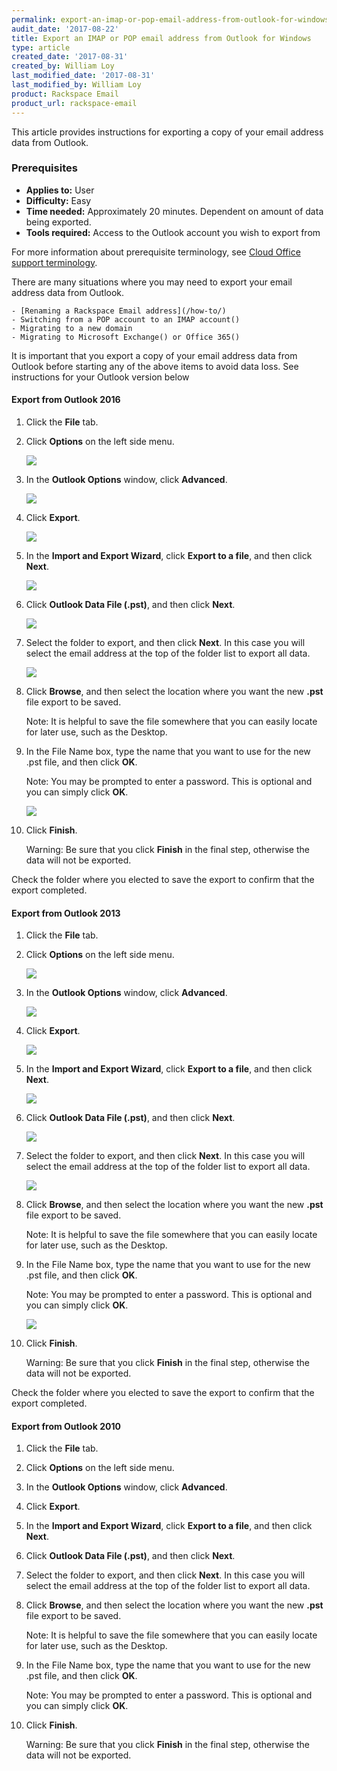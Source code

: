 ```yaml
---
permalink: export-an-imap-or-pop-email-address-from-outlook-for-windows/
audit_date: '2017-08-22'
title: Export an IMAP or POP email address from Outlook for Windows
type: article
created_date: '2017-08-31'
created_by: William Loy
last_modified_date: '2017-08-31'
last_modified_by: William Loy
product: Rackspace Email
product_url: rackspace-email
---
```


This article provides instructions for exporting a copy of your email address data from Outlook.

### Prerequisites

- **Applies to:** User
- **Difficulty:** Easy
- **Time needed:** Approximately 20 minutes. Dependent on amount of data being exported.  
- **Tools required:**  Access to the Outlook account you wish to export from

For more information about prerequisite terminology, see [Cloud Office support terminology](/how-to/cloud-office-support-terminology/).


There are many situations where you may need to export your email address data from Outlook.

    - [Renaming a Rackspace Email address](/how-to/)
    - Switching from a POP account to an IMAP account()
    - Migrating to a new domain
    - Migrating to Microsoft Exchange() or Office 365()

It is important that you export a copy of your email address data from Outlook before starting any of the above items to avoid data loss. See instructions for your Outlook version below



#### Export from Outlook 2016

1. Click the **File** tab.
2. Click **Options** on the left side menu.

    <img src="{% asset_path rackspace-email/export-an-imap-or-pop-email-address-from-outlook-for-windows/options2016.png %}" />

3. In the **Outlook Options** window, click **Advanced**.

    <img src="{% asset_path rackspace-email/export-an-imap-or-pop-email-address-from-outlook-for-windows/advanced2016.png %}" />

4. Click **Export**.

    <img src="{% asset_path rackspace-email/export-an-imap-or-pop-email-address-from-outlook-for-windows/export2016.png %}" />

5. In the **Import and Export Wizard**, click **Export to a file**, and then click **Next**.

    <img src="{% asset_path rackspace-email/export-an-imap-or-pop-email-address-from-outlook-for-windows/export_to_file2016.png %}" />

6. Click **Outlook Data File (.pst)**, and then click **Next**.

    <img src="{% asset_path rackspace-email/export-an-imap-or-pop-email-address-from-outlook-for-windows/outlook_data-file2016.png %}" />

7. Select the folder to export, and then click **Next**. In this case you will select the email address at the top of the folder list to export all data.  

    <img src="{% asset_path rackspace-email/export-an-imap-or-pop-email-address-from-outlook-for-windows/export_folder_list2016.png %}" />

8. Click **Browse**, and then select the location where you want the new **.pst** file export to be saved.

    Note: It is helpful to save the file somewhere that you can easily locate for later use, such as the Desktop.

9. In the File Name box, type the name that you want to use for the new .pst file, and then click **OK**.

    Note: You may be prompted to enter a password. This is optional and you can simply click **OK**.

    <img src="{% asset_path rackspace-email/export-an-imap-or-pop-email-address-from-outlook-for-windows/browse_finish2016.png %}" />

10. Click **Finish**.

    Warning: Be sure that you click **Finish** in the final step, otherwise the data will not be exported.  

Check the folder where you elected to save the export to confirm that the export completed.

#### Export from Outlook 2013

1. Click the **File** tab.
2. Click **Options** on the left side menu.

    <img src="{% asset_path rackspace-email/export-an-imap-or-pop-email-address-from-outlook-for-windows/options2016.png %}" />

3. In the **Outlook Options** window, click **Advanced**.

    <img src="{% asset_path rackspace-email/export-an-imap-or-pop-email-address-from-outlook-for-windows/advanced2016.png %}" />

4. Click **Export**.

    <img src="{% asset_path rackspace-email/export-an-imap-or-pop-email-address-from-outlook-for-windows/export2016.png %}" />

5. In the **Import and Export Wizard**, click **Export to a file**, and then click **Next**.

    <img src="{% asset_path rackspace-email/export-an-imap-or-pop-email-address-from-outlook-for-windows/export_to_file2016.png %}" />

6. Click **Outlook Data File (.pst)**, and then click **Next**.

    <img src="{% asset_path rackspace-email/export-an-imap-or-pop-email-address-from-outlook-for-windows/outlook_data-file2016.png %}" />

7. Select the folder to export, and then click **Next**. In this case you will select the email address at the top of the folder list to export all data.  

    <img src="{% asset_path rackspace-email/export-an-imap-or-pop-email-address-from-outlook-for-windows/export_folder_list2016.png %}" />

8. Click **Browse**, and then select the location where you want the new **.pst** file export to be saved.

    Note: It is helpful to save the file somewhere that you can easily locate for later use, such as the Desktop.

9. In the File Name box, type the name that you want to use for the new .pst file, and then click **OK**.

    Note: You may be prompted to enter a password. This is optional and you can simply click **OK**.

    <img src="{% asset_path rackspace-email/export-an-imap-or-pop-email-address-from-outlook-for-windows/browse_finish2016.png %}" />

10. Click **Finish**.

    Warning: Be sure that you click **Finish** in the final step, otherwise the data will not be exported.  

Check the folder where you elected to save the export to confirm that the export completed.


#### Export from Outlook 2010

1. Click the **File** tab.
2. Click **Options** on the left side menu.
3. In the **Outlook Options** window, click **Advanced**.
4. Click **Export**.
5. In the **Import and Export Wizard**, click **Export to a file**, and then click **Next**.
6. Click **Outlook Data File (.pst)**, and then click **Next**.
7. Select the folder to export, and then click **Next**. In this case you will select the email address at the top of the folder list to export all data.  
8. Click **Browse**, and then select the location where you want the new **.pst** file export to be saved.

    Note: It is helpful to save the file somewhere that you can easily locate for later use, such as the Desktop.

9. In the File Name box, type the name that you want to use for the new .pst file, and then click **OK**.

    Note: You may be prompted to enter a password. This is optional and you can simply click **OK**.

10. Click **Finish**.

    Warning: Be sure that you click **Finish** in the final step, otherwise the data will not be exported.
